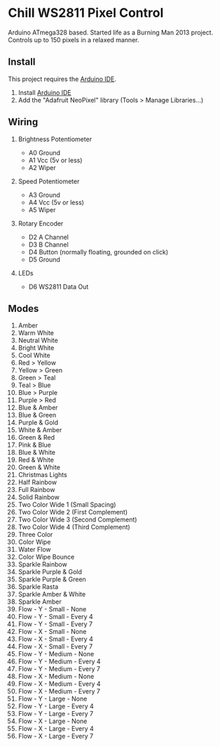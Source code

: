 #  Chill WS2811 Pixel Control

Arduino ATmega328 based. Started life as a Burning Man 2013 project. Controls up to 150 pixels in a relaxed manner. 

## Install

This project requires the [Arduino IDE](https://www.arduino.cc/en/Main/Software).

1. Install [Arduino IDE](https://www.arduino.cc/en/Main/Software)
2. Add the "Adafruit NeoPixel" library (Tools > Manage Libraries...)


## Wiring
 
1. Brightness Potentiometer
   - A0   Ground
   - A1   Vcc (5v or less)
   - A2   Wiper
  
2. Speed Potentiometer
   - A3   Ground
   - A4   Vcc (5v or less)
   - A5   Wiper
  
3. Rotary Encoder
   - D2   A Channel
   - D3   B Channel
   - D4   Button (normally floating, grounded on click)
   - D5   Ground
  
4. LEDs
   - D6   WS2811 Data Out


## Modes

1.	Amber
2.	Warm White
3.	Neutral White
4.	Bright White
5.	Cool White
6.	Red > Yellow
7.	Yellow > Green
8.	Green > Teal
9.	Teal > Blue
10.	Blue > Purple
11.	Purple > Red
12.	Blue & Amber
13.	Blue & Green
14.	Purple & Gold
15.	White & Amber
16.	Green & Red
17.	Pink & Blue
18.	Blue & White
19.	Red & White
20.	Green & White
21.	Christmas Lights
22.	Half Rainbow
23.	Full Rainbow
24.	Solid Rainbow
25.	Two Color Wide 1 (Small Spacing)
26.	Two Color Wide 2 (First Complement)
27.	Two Color Wide 3 (Second Complement)
28.	Two Color Wide 4 (Third Complement)
29.	Three Color
30.	Color Wipe
31.	Water Flow
32.	Color Wipe Bounce
33.	Sparkle Rainbow
34.	Sparkle Purple & Gold
35.	Sparkle Purple & Green
36.	Sparkle Rasta
37.	Sparkle Amber & White
38.	Sparkle Amber
39.	Flow - Y - Small - None
40.	Flow - Y - Small - Every 4
41.	Flow - Y - Small - Every 7
42.	Flow - X - Small - None
43.	Flow - X - Small - Every 4
44.	Flow - X - Small - Every 7
45.	Flow - Y - Medium - None
46.	Flow - Y - Medium - Every 4
47.	Flow - Y - Medium - Every 7
48.	Flow - X - Medium - None
49.	Flow - X - Medium - Every 4
50.	Flow - X - Medium - Every 7
51.	Flow - Y - Large - None
52.	Flow - Y - Large - Every 4
53.	Flow - Y - Large - Every 7
54.	Flow - X - Large - None
55.	Flow - X - Large - Every 4
56.	Flow - X - Large - Every 7
